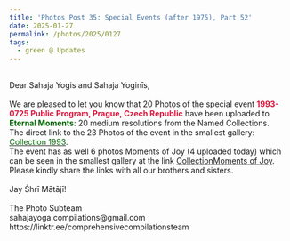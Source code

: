 ```yaml
---
title: 'Photos Post 35: Special Events (after 1975), Part 52'
date: 2025-01-27
permalink: /photos/2025/0127
tags:
  - green @ Updates
---
```


<p>
<br>
Dear Sahaja Yogis and Sahaja Yoginīs,<br>
<br>
We are pleased to let you know that 20 Photos of the special event <font color="Crimson"><b>1993-0725 Public Program, Prague, Czech Republic</b></font> have been uploaded to <font color="DarkGreen"><b>Eternal Moments</b></font>: 20 medium resolutions from the Named Collections.<br>
The direct link to the 23 Photos of the event in the smallest gallery: <a href="https://eternalmoments.smugmug.com/Collections/David-Bur%C5%A1a-Collection/1993"><font color="DarkGreen">Collection 1993</font></a>.<br>
The event has as well 6 photos Moments of Joy (4 uploaded today) which can be seen in the smallest gallery at the link <a href="https://eternalmoments.smugmug.com/Collections/David-Bur%C5%A1a-Collection/Moments-of-Joy"> CollectionMoments of Joy</a>.<br>
Please kindly share the links with all our brothers and sisters.<br>
<br>
Jay Śhrī Mātājī!<br>
<br>
The Photo Subteam<br>
sahajayoga.compilations@gmail.com<br>
https://linktr.ee/comprehensivecompilationsteam
</p>